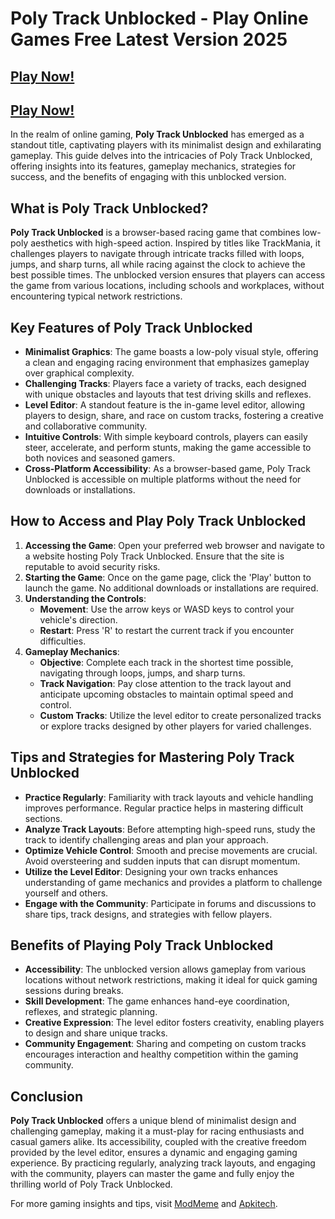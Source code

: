 # Poly Track Unblocked - Play Online Games Free Latest Version 2025

## [Play Now!](https://modmeme.com/)

## [Play Now!](https://apkitech.com/)

In the realm of online gaming, **Poly Track Unblocked** has emerged as a standout title, captivating players with its minimalist design and exhilarating gameplay. This guide delves into the intricacies of Poly Track Unblocked, offering insights into its features, gameplay mechanics, strategies for success, and the benefits of engaging with this unblocked version.

## What is Poly Track Unblocked?

**Poly Track Unblocked** is a browser-based racing game that combines low-poly aesthetics with high-speed action. Inspired by titles like TrackMania, it challenges players to navigate through intricate tracks filled with loops, jumps, and sharp turns, all while racing against the clock to achieve the best possible times. The unblocked version ensures that players can access the game from various locations, including schools and workplaces, without encountering typical network restrictions.

## Key Features of Poly Track Unblocked

- **Minimalist Graphics**: The game boasts a low-poly visual style, offering a clean and engaging racing environment that emphasizes gameplay over graphical complexity.
- **Challenging Tracks**: Players face a variety of tracks, each designed with unique obstacles and layouts that test driving skills and reflexes.
- **Level Editor**: A standout feature is the in-game level editor, allowing players to design, share, and race on custom tracks, fostering a creative and collaborative community.
- **Intuitive Controls**: With simple keyboard controls, players can easily steer, accelerate, and perform stunts, making the game accessible to both novices and seasoned gamers.
- **Cross-Platform Accessibility**: As a browser-based game, Poly Track Unblocked is accessible on multiple platforms without the need for downloads or installations.

## How to Access and Play Poly Track Unblocked

1. **Accessing the Game**: Open your preferred web browser and navigate to a website hosting Poly Track Unblocked. Ensure that the site is reputable to avoid security risks.
2. **Starting the Game**: Once on the game page, click the 'Play' button to launch the game. No additional downloads or installations are required.
3. **Understanding the Controls**:
   - **Movement**: Use the arrow keys or WASD keys to control your vehicle's direction.
   - **Restart**: Press 'R' to restart the current track if you encounter difficulties.
4. **Gameplay Mechanics**:
   - **Objective**: Complete each track in the shortest time possible, navigating through loops, jumps, and sharp turns.
   - **Track Navigation**: Pay close attention to the track layout and anticipate upcoming obstacles to maintain optimal speed and control.
   - **Custom Tracks**: Utilize the level editor to create personalized tracks or explore tracks designed by other players for varied challenges.

## Tips and Strategies for Mastering Poly Track Unblocked

- **Practice Regularly**: Familiarity with track layouts and vehicle handling improves performance. Regular practice helps in mastering difficult sections.
- **Analyze Track Layouts**: Before attempting high-speed runs, study the track to identify challenging areas and plan your approach.
- **Optimize Vehicle Control**: Smooth and precise movements are crucial. Avoid oversteering and sudden inputs that can disrupt momentum.
- **Utilize the Level Editor**: Designing your own tracks enhances understanding of game mechanics and provides a platform to challenge yourself and others.
- **Engage with the Community**: Participate in forums and discussions to share tips, track designs, and strategies with fellow players.

## Benefits of Playing Poly Track Unblocked

- **Accessibility**: The unblocked version allows gameplay from various locations without network restrictions, making it ideal for quick gaming sessions during breaks.
- **Skill Development**: The game enhances hand-eye coordination, reflexes, and strategic planning.
- **Creative Expression**: The level editor fosters creativity, enabling players to design and share unique tracks.
- **Community Engagement**: Sharing and competing on custom tracks encourages interaction and healthy competition within the gaming community.

## Conclusion

**Poly Track Unblocked** offers a unique blend of minimalist design and challenging gameplay, making it a must-play for racing enthusiasts and casual gamers alike. Its accessibility, coupled with the creative freedom provided by the level editor, ensures a dynamic and engaging gaming experience. By practicing regularly, analyzing track layouts, and engaging with the community, players can master the game and fully enjoy the thrilling world of Poly Track Unblocked.

For more gaming insights and tips, visit [ModMeme](https://modmeme.com/) and [Apkitech](https://apkitech.com/).
